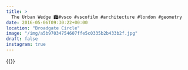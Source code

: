 ```yaml
---
title: >
  The Urban Wedge 🏙#vsco #vscofilm #architecture #london #geometry
date: 2016-05-06T09:30:22+00:00
location: "Broadgate Circle"
image: "/img/a5b97034754607ffe5c0335b2b433b2f.jpg"
draft: false
instagram: true
---
```


{{<photo src="/img/a5b97034754607ffe5c0335b2b433b2f.jpg">}}
